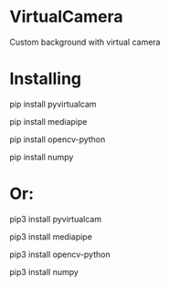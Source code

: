 # VirtualCamera
Custom background with virtual camera

# Installing
  pip install pyvirtualcam
  
  pip install mediapipe
  
  pip install opencv-python
  
  pip install numpy
# Or:
  pip3 install pyvirtualcam
  
  pip3 install mediapipe
  
  pip3 install opencv-python
  
  pip3 install numpy



